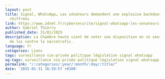 ```yaml
---
layout: post
title: Signal, WhatsApp… Les sénateurs demandent une explosive backdoor dans les messageries
  chiffrées
link: https://www.zdnet.fr/cybersecurite/signal-whatsapp-les-senateurs-demandent-une-explosive-backdoor-dans-les-messageries-chiffrees-405423.htm
author: Gabriel Thierry
published_date: 31/01/2025
description: La Chambre haute vient de voter une disposition en ce sens dans la proposition
  de loi contre le narcotrafic.
language: fr
categories: Liens
tags: surveillance vie-privée politique législation signal whatsapp
og-tags: surveillance vie-privée politique législation signal whatsapp
permalink: "/:categories/:year/:month/:day/:title/"
date: '2025-01-31 16:39:57 +0100'
---
```

